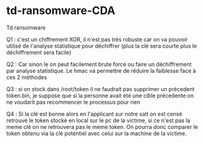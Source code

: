 # td-ransomware-CDA
Td ransomware

Q1 : c'est un chiffrement XOR, il n'est pas très robuste car on va pouvoir utilisé de l'analyse statistique pour déchiffrer (plus la clé sera courte plus le déchiffrement sera facile)

Q2 : Car sinon le on peut facilement brute force ou faire un déchiffrement par analyse statistique. Le hmac va permettre de réduire la faiblesse face à ces 2 méthodes

Q3 : si on stock dans /root/token il ne faudrait pas supprimer un précedent token.bin, je suppose que si la personne avait été une cible précedente on ne voudarit pas recommencer le processus pour rien

Q4 : Si la clé est bonne alors en l'applicant sur notre salt on est censé retrouvé le token stocké en local sur le pc de la victime, si ce n'est pas la meme clé on ne retrouvera pas le meme token. On pourra donc comparer le token obtenu via la clé potentiel avec celui sur la machine de la victime.
